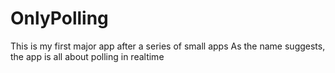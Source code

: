 # OnlyPolling
This is my first major app after a series of small apps
As the name suggests, the app is all about polling in realtime
